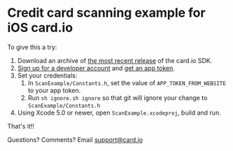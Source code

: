 Credit card scanning example for iOS card.io
============================================

To give this a try:

1. Download an archive of [the most recent release](https://github.com/card-io/card.io-iOS-SDK/releases) of the card.io SDK.
2. [Sign up for a developer account](https://www.card.io/accounts/register/developer) and [get an app token](https://www.card.io/apps/).
3. Set your credentials:
    1. In `ScanExample/Constants.h`, set the value of `APP_TOKEN_FROM_WEBSITE` to your app token.
    2. Run `sh ignore.sh ignore` so that git will ignore your change to `ScanExample/Constants.h`
4. Using Xcode 5.0 or newer, open `ScanExample.xcodeproj`, build and run.

That's it!!

Questions? Comments? Email support@card.io
